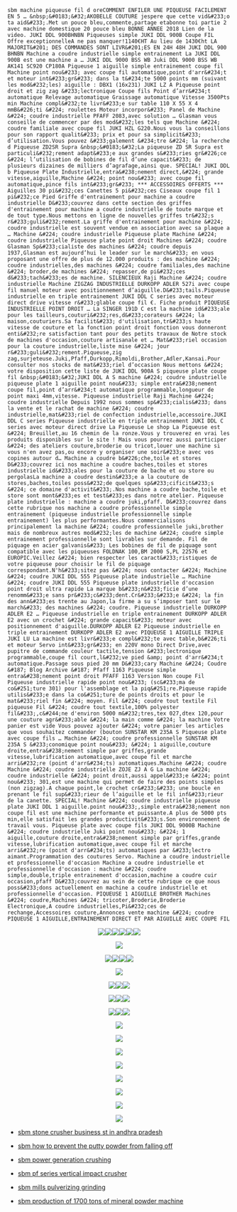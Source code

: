 
```
sbm machine piqueuse fil d oreCOMMENT ENFILER UNE PIQUEUSE FACILEMENT EN 5 … &nbsp;&#0183;&#32;AKOBELLE COUTURE jespere que cette vid&#233;o ta aid&#233;.Met un pouce bleu,commente,partage etabonne toi partie 2 avec machine domestique 20 pouce bleu BONNE ANNEE 2018 Lien de la video. JUKI DDL 900BHNBN Piqueuses simple JUKI DDL 900B Coupe FIL Offre exceptionnelleA ne pas manquer!1140€HT Au lieu de 1430€ht LA MAJORIT&#201; DES COMMANDES SONT LIVR&#201;ES EN 24H 48H JUKI DDL 900 BHNBN Machine a coudre industrielle simple entrainement La JUKI DDL 900B est une machine a … JUKI DDL 9000 BSS WB Juki DDL 9000 BSS WB AK141 SC920 CP180A Piqueuse 1 aiguille simple entrainement coupe fil Machine point nou&#233; avec coupe fil automatique,point d'arr&#234;t et moteur int&#233;gr&#233; dans la t&#234;te 5000 points mm (suivant les mod&#232;les) aiguille : DBX1 (16x231) JUKI LZ A Piqueuse point droit et zig zag &#233;lectronique Coupe fils Point d’arr&#234;t automatique Relevage automatique Graissage automatique Vitesse 3500Pts min Machine compl&#232;te livr&#233;e sur table 110 X 55 X 4 mmB&#226;ti &#224; roulettes Moteur incorpor&#233; Panel de Machine &#224; coudre industrielle PFAFF 2083,avec solution … Glasman vous conseille de commencer par des mod&#232;les tels que Machine &#224; coudre familiale avec coupe fil JUKI HZL G220.Nous vous la conseillons pour son rapport qualit&#233; prix et pour sa simplicit&#233; d’utilisation.Vous pouvez &#233;galement &#234;tre &#224; la recherche d Piqueuse ZD2SR Supra &nbsp;&#0183;&#32;La piqueuse ZD SR Supra est particuli&#232;rement adapt&#233;e aux grandes s&#233;ries gr&#226;ce &#224; l’utilisation de bobines de fil d’une capacit&#233; de plusieurs dizaines de milliers d’agrafage,ainsi que. SPECIAL! JUKI DDL b Piqueuse Plate Industrielle,entra&#238;nement direct,&#224; grande vitesse,aiguille,Machine &#224; point nou&#233; avec coupe fil automatique,pince fils int&#233;gr&#233; *** ACCESSOIRES OFFERTS *** Aiguilles 30 pi&#232;ces Canettes 5 pi&#232;ces Ciseaux coupe fil 1 pi&#232;ce Pied Griffe d'entrainement pour machine a coudre industrielle D&#233;couvrez dans cette section des griffes d'entrainement pour machine a coudre industrielle de toute marque et de tout type.Nous mettons en ligne de nouvelles griffes tr&#232;s r&#233;guli&#232;rement.La griffe d'entrainement pour machine &#224; coudre industrielle est souvent vendue en association avec sa plaque a … Machine &#224; coudre industrielle Piqueuse plate Machine &#224; coudre industrielle Piqueuse plate point droit Machines &#224; coudre Glasman Sp&#233;cialiste des machines &#224; coudre depuis 1937,Glasman est aujourd’hui le leader sur le march&#233; en vous proposant une offre de plus de 12.000 produits : des machine &#224; coudre industrielles,des machines &#224; coudre familiales,des machine &#224; broder,de machines &#224; repasser,de pi&#232;ces d&#233;tach&#233;es de machine. SILENCIEUX Raji Machine &#224; coudre industrielle Machine ZIGZAG INDUSTRIELLE DURKOPP ADLER 527i avec coupe fil manuel moteur avec positionnement d’aiguille.D&#233;tails.Piqueuse industrielle en triple entrainement JUKI DDL C series avec moteur direct drive vitesse r&#233;glable coupe fil €. Fiche produit PIQUEUSE INDUSTRIELLE POINT DROIT … La SINGER 191D C est la machine id&#233;ale pour les tailleurs,couturi&#232;res,d&#233;corateurs &#224; la maison,couturiers.Sa facilit&#233; d'utilisation,tr&#233;s haute vitesse de couture et la fonction point droit fonction vous donneront enti&#232;re satisfaction tant pour des petits travaux de Notre stock de machines d'occasion,couture artisanale et … Mat&#233;riel occasion pour la couture industrielle,liste mise &#224; jour r&#233;guli&#232;rement.Piqueuse,zig zag,surjeteuse.Juki,Pfaff,Durkopp,Rimoldi,Brother,Adler,Kansai.Pour consulter nos stocks de mat&#233;riel d’occasion Nous mettons &#224; votre disposition cette liste de JUKI DDL 900A S piqueuse plate coupe fil &nbsp;&#0183;&#32;JUKI DDL A S machine &#224; coudre industrielle piqueuse plate 1 aiguille point nou&#233; simple entra&#238;nement coupe fil,point d’arr&#234;t automatique programmable,longueur de point maxi 4mm,vitesse. Piqueuse industrielle Raji Machine &#224; coudre industrielle Depuis 1992 nous sommes sp&#233;cialis&#233; dans la vente et le rachat de machine &#224; coudre industrielle,mat&#233;riel de confection industrielle,accessoire.JUKI DDL C series Piqueuse industrielle en triple entrainement JUKI DDL C series avec moteur direct drive La Piqueuse Le shop La Piqueuse est &#224; Breuillet,au 16 chemin de la ronze.Vous y trouverez en vrai les produits disponibles sur le site ! Mais vous pourrez aussi participer &#224; des ateliers couture,broderie ou tricot,louer une machine si vous n'en avez pas,ou encore y organiser une soir&#233;e avec vos copines autour d… Machine a coudre b&#226;che,toile et stores D&#233;couvrez ici nos machine a coudre baches,toiles et stores industrielle id&#233;ales pour la couture de bache et ou store ou pergolasLa machine a coudre destin&#233;e a la couture de stores,baches,toiles poss&#232;de quelques sp&#233;cificit&#233;s &#224; ce domaine d'activit&#233;.Nos machine a coudre bache,toile et store sont mont&#233;es et test&#233;es dans notre atelier. Piqueuse plate industrielle : machine a coudre juki,pfaff. D&#233;couvrez dans cette rubrique nos machine a coudre professionnelle simple entrainement (piqueuse industrielle professionnelle simple entrainement) les plus performantes.Nous commercialisons principalement la machine &#224; coudre professionnelle juki,brother mais de nombreux autres mod&#232;les de machine &#224; coudre simple entrainement professionnelle sont livrables sur demande. Fil de piquage en acier galvanis&#233; Les bobines de fil de piquage sont compatible avec les piqueuses FOLDNAK 100,BM 2000 S,PL 22576 et EUROPIC.Veillez &#224; bien respecter les caract&#233;ristiques de votre piqueuse pour choisir le fil de piquage correspondant.N'h&#233;sitez pas &#224; nous contacter &#224; Machine &#224; coudre JUKI DDL 555 Piqueuse plate industrielle … Machine &#224; coudre JUKI DDL 555 Piqueuse plate industrielle d'occasion point droit ultra rapide La marque b&#233;n&#233;ficie d’une renomm&#233;e sans pr&#233;c&#233;dent.Cr&#233;&#233;e &#224; la fin des ann&#233;es trente au Japon,la firme a su s’imposer tant sur le march&#233; des machines &#224; coudre. Piqueuse industrielle DURKOPP ADLER E2 … Piqueuse industrielle en triple entrainement DURKOPP ADLER E2 avec un crochet &#224; grande capacit&#233; moteur avec positionnement d'aiguille.DURKOPP ADLER E2 Piqueuse industrielle en triple entrainement DURKOPP ADLER E2 avec PIQUEUSE 1 AIGUILLE TRIPLE JUKI LU La machine est livr&#233;e compl&#232;te avec table,b&#226;ti et moteur Servo int&#233;gr&#233; en 220V mono Direct Drive,avec pupitre de commande couleur tactile,tension &#233;lectronique programmable,coupe fil court,l&#232;ve pied &amp; point d'arr&#234;t automatique.Passage sous pied 20 mm D&#233;cary Machine &#224; Coudre &#187; Blog Archive &#187; Pfaff 1163 Piqueuse simple entra&#238;nement point droit PFAFF 1163 Version Non coupe Fil Piqueuse industrielle rapide point nou&#233; (sc&#233;ma de co&#251;ture 301) pour l'assemblage et la piq&#251;re.Piqueuse rapide utilis&#233;e dans la co&#251;ture de points droits et pour le mat&#233;riel fin &#224; moyen. Fil &#224; coudre tout textile Fil piqueuse Fil &#224; coudre tout textile,100% polyester fil&#233;,c&#244;ne d'environ 5000 m&#232;tres,tex 027,dtex 120,pour une couture agr&#233;able &#224; la main comme &#224; la machine Votre panier est vide Vous pouvez ajouter &#224; votre panier les articles que vous souhaitez commander (bouton SUNSTAR KM 235A S Piqueuse plate avec coupe fils … Machine &#224; coudre professionnelle SUNSTAR KM 235A S &#233;conomique point nou&#233; &#224; 1 aiguille,couture droite,entra&#238;nement simple par griffes,grande vitesse,lubrification automatique,avec coupe fil et marche arri&#232;re (point d'arr&#234;ts) automatiques.Machine &#224; coudre Machine &#224; coudre industrielle ZOJE ZJ A G La machine &#224; coudre industrielle &#224; point droit,aussi appel&#233;e &#224; point nou&#233; 301,est une machine qui permet de faire des points simples (non zigzag).A chaque point,le crochet cr&#233;&#233; une boucle en prenant le fil sup&#233;rieur de l’aiguille et le fil inf&#233;rieur de la canette. SPECIAL! Machine &#224; coudre industrielle piqueuse plate JUKI DDL 1 aiguille.point nou&#233;,simple entra&#238;nement non coupe fil est une machine performante et puissante.A plus de 5000 pts min,elle satisfait les grandes productivit&#233;s.Son environnement de travail vous. Piqueuse plate avec coupe fils JUKI DDL 9000B Machine &#224; coudre industrielle Juki point nou&#233; &#224; 1 aiguille,couture droite,entra&#238;nement simple par griffes,grande vitesse,lubrification automatique,avec coupe fil et marche arri&#232;re (point d'arr&#234;ts) automatiques par &#233;lectro aimant.Programmation des coutures Servo. Machine a coudre industrielle et professionnelle d'occasion Machine a coudre industrielle et professionnelle d'occasion : machine &#224; coudre simple,double,triple entrainement d'occasion,machine a coudre cuir occasion,pfaff D&#233;couvrez au sein de cette rubrique ce que nous poss&#233;dons actuellement en machine a coudre industrielle et professionnelle d'occasion. PIQUEUSE 1 AIGUILLE BROTHER Machines &#224; coudre,Machines &#224; tricoter,Broderie,Broderie Electronique,A coudre industrielles,Pi&#232;ces de rechange,Accessoires couture,Annonces vente machine &#224; coudre PIQUEUSE 1 AIGUILLE,ENTRAINEMENT DIRECT ET PAR AIGUILLE AVEC COUPE FIL 
```

<div align="center">
  
<a rel="nofollow" href="https://m.shibang-china.com?f=github&k=sbm+machine+piqueuse+fil+d+ore"><img src="https://static.shibang-china.com/en/l.png"></a><img src="https://static.shibang-china.com/en/hw.png"><a rel="nofollow" href="https://m.shibang-china.com/product/?f=github&k=sbm+machine+piqueuse+fil+d+ore"><img src="https://static.shibang-china.com/en/p.png"></a><a rel="nofollow" href="https://m.shibang-china.com/cases/?f=github&k=sbm+machine+piqueuse+fil+d+ore"><img src="https://static.shibang-china.com/en/c.png"></a><a rel="nofollow" href="https://m.shibang-china.com/news/?f=github&k=sbm+machine+piqueuse+fil+d+ore"><img src="https://static.shibang-china.com/en/n.png"></a><a rel="nofollow" href="https://m.shibang-china.com?f=github&k=sbm+machine+piqueuse+fil+d+ore"><img src="https://static.shibang-china.com/en/m.png"></a>

<a rel="nofollow" href="https://m.shibang-china.com/product/?f=github&k=sbm+machine+piqueuse+fil+d+ore"><img src="https://static.shibang-china.com/en/b.jpg"></a>
  
<a rel="nofollow" href="https://m.shibang-china.com/solution-aggregate.html?f=github&k=sbm+machine+piqueuse+fil+d+ore"><img src="https://static.shibang-china.com/en/a.jpg"></a><a rel="nofollow" href="https://m.shibang-china.com/solution-mine.html?f=github&k=sbm+machine+piqueuse+fil+d+ore"><img src="https://static.shibang-china.com/en/m.jpg"></a><a rel="nofollow" href="https://m.shibang-china.com/solution-mill.html?f=github&k=sbm+machine+piqueuse+fil+d+ore"><img src="https://static.shibang-china.com/en/g.jpg"></a><a rel="nofollow" href="https://m.shibang-china.com/solution-epc.html?f=github&k=sbm+machine+piqueuse+fil+d+ore"><img src="https://static.shibang-china.com/en/e.jpg"></a>

<a rel="nofollow" href="https://m.shibang-china.com/product/?f=github&k=sbm+machine+piqueuse+fil+d+ore"><img src="https://static.shibang-china.com/en/a-p.png"></a>

<a rel="nofollow" href="https://m.shibang-china.com/product/crusher/c6x.html?f=github&k=sbm+machine+piqueuse+fil+d+ore"><img src="https://static.shibang-china.com/en/j.jpg"></a><a rel="nofollow" href="https://m.shibang-china.com/product/crusher/ci5x.html?f=github&k=sbm+machine+piqueuse+fil+d+ore"><img src="https://static.shibang-china.com/en/i.jpg"></a><a rel="nofollow" href="https://m.shibang-china.com/product/crusher/hst.html?f=github&k=sbm+machine+piqueuse+fil+d+ore"><img src="https://static.shibang-china.com/en/c.jpg"></a>

<a rel="nofollow" href="https://m.shibang-china.com/product/mill/mtw.html?f=github&k=sbm+machine+piqueuse+fil+d+ore"><img src="https://static.shibang-china.com/en/mtw.jpg"></a><a rel="nofollow" href="https://m.shibang-china.com/product/mill/scm.html?f=github&k=sbm+machine+piqueuse+fil+d+ore"><img src="https://static.shibang-china.com/en/scm.jpg"></a><a rel="nofollow" href="https://m.shibang-china.com/product/mill/lm.html?f=github&k=sbm+machine+piqueuse+fil+d+ore"><img src="https://static.shibang-china.com/en/lm.jpg"></a>

<a rel="nofollow" href="https://m.shibang-china.com/product/sand/vsi6x.html?f=github&k=sbm+machine+piqueuse+fil+d+ore"><img src="https://static.shibang-china.com/en/6x.jpg"></a><a rel="nofollow" href="https://m.shibang-china.com/product/sand/vu.html?f=github&k=sbm+machine+piqueuse+fil+d+ore"><img src="https://static.shibang-china.com/en/vu.jpg"></a><a rel="nofollow" href="https://m.shibang-china.com/product/mobile/klun.html?f=github&k=sbm+machine+piqueuse+fil+d+ore"><img src="https://static.shibang-china.com/en/k.jpg"></a>

<a rel="nofollow" href="https://m.shibang-china.com/cases/?f=github&k=sbm+machine+piqueuse+fil+d+ore"><img src="https://static.shibang-china.com/en/case.png"></a>

<a rel="nofollow" href="https://m.shibang-china.com/cases/aggregate/202.html?f=github&k=sbm+machine+piqueuse+fil+d+ore"><img src="https://static.shibang-china.com/en/c-1.jpg"></a>

<a rel="nofollow" href="https://m.shibang-china.com/cases/aggregate/203.html?f=github&k=sbm+machine+piqueuse+fil+d+ore"><img src="https://static.shibang-china.com/en/c-2.jpg"></a>

<a rel="nofollow" href="https://m.shibang-china.com/cases/mill/123.html?f=github&k=sbm+machine+piqueuse+fil+d+ore"><img src="https://static.shibang-china.com/en/c-3.jpg"></a>

<a rel="nofollow" href="https://m.shibang-china.com/contact_us.html?f=github&k=sbm+machine+piqueuse+fil+d+ore"><img src="https://static.shibang-china.com/en/contact.png"></a>

<a rel="nofollow" href="https://swt.shibang-china.com/?f=github&k=sbm+machine+piqueuse+fil+d+ore"><img src="https://static.shibang-china.com/en/chat.png"></a>

<a rel="nofollow" href="https://whatsapp.shibangsoft.com/WhatsApp.php?f=github&k=sbm+machine+piqueuse+fil+d+ore"><img src="https://static.shibang-china.com/en/whatsapp.png"></a>

<a rel="nofollow" href="https://m.shibang-china.com/?f=github&k=sbm+machine+piqueuse+fil+d+ore"><img src="https://static.shibang-china.com/en/website.png"></a>

</div>


* [sbm stone crusher business st in andhra pradesh](sbm%20stone%20crusher%20business%20st%20in%20andhra%20pradesh.md)

* [sbm how to prevent the putty powder from falling off](sbm%20how%20to%20prevent%20the%20putty%20powder%20from%20falling%20off.md)

* [sbm power generation crushing](sbm%20power%20generation%20crushing.md)

* [sbm pf series vertical impact crusher](sbm%20pf%20series%20vertical%20impact%20crusher.md)

* [sbm mills pulverizing grinding](sbm%20mills%20pulverizing%20grinding.md)

* [sbm production of 1700 tons of mineral powder machine](sbm%20production%20of%201700%20tons%20of%20mineral%20powder%20machine.md)